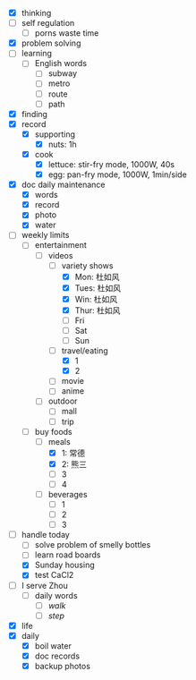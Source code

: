 - [x] thinking
- [ ] self regulation
    - [ ] porns waste time
- [x] problem solving
- [ ] learning
    - [ ] English words
        - [ ] subway
        - [ ] metro
        - [ ] route
        - [ ] path
- [x] finding
- [x] record
    - [x] supporting
        - [x] nuts: 1h
    - [x] cook
        - [x] lettuce: stir-fry mode, 1000W, 40s
        - [x] egg: pan-fry mode, 1000W, 1min/side
- [x] doc daily maintenance
    - [x] words
    - [x] record
    - [x] photo
    - [x] water
- [ ] weekly limits
    - [ ] entertainment 
        - [ ] videos
            - [ ] variety shows
                - [x] Mon: 杜如风
                - [x] Tues: 杜如风
                - [x] Win: 杜如风
                - [x] Thur: 杜如风
                - [ ] Fri
                - [ ] Sat
                - [ ] Sun
            - [ ] travel/eating
                - [x] 1
                - [x] 2
            - [ ] movie
            - [ ] anime
        - [ ] outdoor
            - [ ] mall
            - [ ] trip
    - [ ] buy foods
        - [ ] meals
            - [x] 1: 常德
            - [x] 2: 熊三
            - [ ] 3
            - [ ] 4
        - [ ] beverages
            - [ ] 1
            - [ ] 2
            - [ ] 3
- [ ] handle today
    - [ ] solve problem of smelly bottles
    - [ ] learn road boards
    - [x] Sunday housing
    - [x] test CaCl2
- [ ] I serve Zhou
    - [ ] daily words
        - [ ] *walk*
        - [ ] *step*
- [x] life
- [x] daily
    - [x] boil water
    - [x] doc records
    - [x] backup photos
